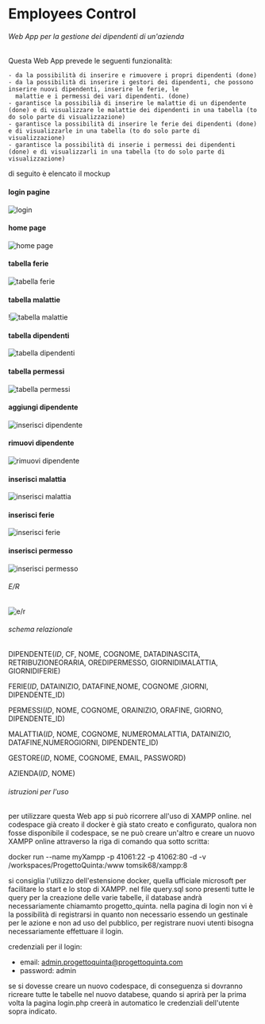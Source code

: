 # Employees Control
###### Web App per la gestione dei dipendenti di un'azienda

Questa Web App prevede le seguenti funzionalità:

	- da la possibilità di inserire e rimuovere i propri dipendenti (done)
 	- da la possibilità di inserire i gestori dei dipendenti, che possono inserire nuovi dipendenti, inserire le ferie, le 		 
	  malattie e i permessi dei vari dipendenti. (done)
	- garantisce la possibilià di inserire le malattie di un dipendente (done) e di visualizzare le malattie dei dipendenti in una tabella (to do solo parte di visualizzazione)
 	- garantisce la possibilità di inserire le ferie dei dipendenti (done) e di visualizzarle in una tabella (to do solo parte di visualizzazione)
	- garantisce la possibilità di inserie i permessi dei dipendenti (done) e di visualizzarli in una tabella (to do solo parte di visualizzazione)

di seguito è elencato il mockup

#### login pagine

![login](immagini/image-1.png)

#### home page
![home page](immagini/image-4.png)

#### tabella ferie
![tabella ferie](immagini/image-5.png)

#### tabella malattie
!![tabella malattie](immagini/image-6.png)

#### tabella dipendenti
![tabella dipendenti](immagini/image-7.png)

#### tabella permessi
![tabella permessi](immagini/image-8.png)

#### aggiungi dipendente
![inserisci dipendente](immagini/image-16.png)

#### rimuovi dipendente
![rimuovi dipendente](immagini/image-10.png)

#### inserisci malattia
![inserisci malattia](immagini/image-12.png)

#### inserisci ferie
![inserisci ferie](immagini/image-13.png)

#### inserisci permesso
![inserisci permesso](immagini/image-15.png)


###### E/R
![e/r](https://github.com/SimoneArzuffi/ProgettoQuinta/assets/101709449/205b5b73-3791-43a1-beeb-36e75baa98fd)


###### schema relazionale

DIPENDENTE(_ID_, CF, NOME, COGNOME, DATADINASCITA, RETRIBUZIONEORARIA, OREDIPERMESSO, GIORNIDIMALATTIA, GIORNIDIFERIE)

FERIE(_ID_, DATAINIZIO, DATAFINE,NOME, COGNOME ,GIORNI, DIPENDENTE_ID)

PERMESSI(_ID_, NOME, COGNOME, ORAINIZIO, ORAFINE, GIORNO, DIPENDENTE_ID)

MALATTIA(_ID_, NOME, COGNOME, NUMEROMALATTIA, DATAINIZIO, DATAFINE,NUMEROGIORNI, DIPENDENTE_ID)

GESTORE(_ID_, NOME, COGNOME, EMAIL, PASSWORD)

AZIENDA(_ID_, NOME)

###### istruzioni per l'uso

per utilizzare questa Web app si può ricorrere all'uso di XAMPP online.
nel codespace già creato il docker è già stato creato e configurato, qualora non fosse disponibile il codespace, se ne può creare un'altro e creare un nuovo XAMPP online attraverso la riga di comando qua sotto scritta:

docker run --name myXampp -p 41061:22 -p 41062:80 -d -v /workspaces/ProgettoQuinta:/www tomsik68/xampp:8

si consiglia l'utilizzo dell'estensione docker, quella ufficiale microsoft per facilitare lo start e lo stop di XAMPP.
nel file query.sql sono presenti tutte le query per la creazione delle varie tabelle, il database andrà necessariamente chiamamto progetto_quinta.
nella pagina di login non vi è la possibilità di registrarsi in quanto non necessario essendo un gestinale per le azione e non ad uso del pubblico, per registrare nuovi utenti bisogna necessariamente effettuare il login.

credenziali per il login:
- email: admin.progettoquinta@progettoquinta.com
- password: admin

se si dovesse creare un nuovo codespace, di conseguenza si dovranno ricreare tutte le tabelle nel nuovo databese, quando si aprirà per la prima volta la pagina login.php creerà in automatico le credenziali dell'utente sopra indicato.
